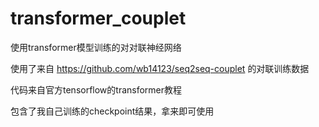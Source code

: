 # transformer_couplet
使用transformer模型训练的对对联神经网络

使用了来自 https://github.com/wb14123/seq2seq-couplet 的对联训练数据

代码来自官方tensorflow的transformer教程

包含了我自己训练的checkpoint结果，拿来即可使用
